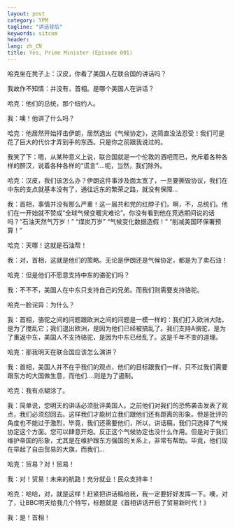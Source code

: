 ```yaml
---
layout: post
category: YPM
tagline: "讲话背后"
keywords: sitcom
header:
lang: zh_CN 
title: Yes, Prime Minister (Episode 001)
---
```


哈克坐在凳子上：汉皮，你看了美国人在联合国的讲话吗？

我故作不知情：并没有，首相。是哪个美国人在讲话？

哈克：他们的总统，那个纽约人。

我：噢！他讲了什么吗？

哈克：他居然开始抨击伊朗，居然退出《气候协定》，这简直没法忍受！我们可是花了巨大的代价才弄到手的东西。只是你之前跟我说过的。

我笑了下：嗯，从某种意义上说，联合国就是一个伦敦的酒吧而已，充斥着各种各样的醉汉，说着各种各样的“谎言”....呃，当然，我们除外。

哈克：汉皮，我们该怎么办？伊朗这件事涉及面太宽了，一旦要撕毁协议，我们在中东的支点就基本没有了，通往远东的繁荣之路，就没有保障...

我：首相，事情并没有那么严重！这一届共和党的红脖子们，啊，不，总统们。他们在一开始就不赞成“全球气候变暖灾难论”。你没有看到他在竞选期间说的话吗？“石油天然气万岁！” “煤炭万岁” “气候变化数据造假！” “削减美国环保署预算！”

哈克：天哪！这就是石油帮！

我：对，首相，这就是他们的策略。无论是伊朗还是气候协定，都是为了卖石油！

哈克：但是他们不愿意支持中东的骆驼们吗？

我：不不不，美国人在中东只支持自己的兄弟。而我们则需要支持骆驼。

哈克一脸诧异：为什么？

我：首相，骆驼之间的问题跟欧洲之间的问题是一模一样的：我们打入欧洲大陆，是为了搅乱它；我们退出欧洲，是因为他们已经被搞乱了。我们支持A骆驼，是为了重返中东，美国人不支持骆驼，是因为中东已经乱了。这是千年不变的道理。

哈克：那我明天在联合国应该怎么演讲？

我：首相，美国人并不在乎我们的观点，他们的目标跟我们一样，只不过我们需要跟东方的大国做生意，而他们....则是为了遏制。

哈克：我有点糊涂了。

我：简单说，您明天的讲话必须批评美国人。之前他们对我们的恐怖袭击发表了观点，我们必须怼回去。这样我们才能树立我们跟他们还有距离的形象。但是批评的角度也不能过于激烈，毕竟，我们还需要他们，所以，讲话稿，我们只选择了气候协定这个方面。您可以肆意开炮。反正这个气候协定也没什么作用。但是对于我们维护帝国的形象，尤其是在维护跟东方强国的关系上，非常有帮助。毕竟，他们现在举起了自由贸易的大旗，而我们...

哈克：贸易？对！贸易！

我：对！贸易！未来的航路！充分就业！民众支持率！

哈克：哈哈，对，就是这样！赶紧把讲话稿给我，我一定要好好发挥一下。噢，对了，让BBC明天给我几个特写，标题就是《首相讲话开启了贸易新时代！》

我：是！首相！

